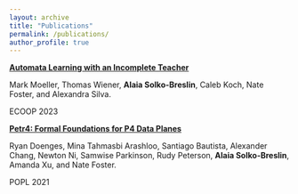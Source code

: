 ```yaml
---
layout: archive
title: "Publications"
permalink: /publications/
author_profile: true
---
```


[**Automata Learning with an Incomplete Teacher**](https://alaiasolkobreslin.github.io/files/ecoop23.pdf)

Mark Moeller, Thomas Wiener, **Alaia Solko-Breslin**, Caleb Koch, Nate Foster, and Alexandra Silva. 

ECOOP 2023

[**Petr4: Formal Foundations for P4 Data Planes**](https://alaiasolkobreslin.github.io/files/popl21.pdf)

Ryan Doenges, Mina Tahmasbi Arashloo, Santiago Bautista, Alexander Chang, Newton Ni, Samwise Parkinson, Rudy Peterson, **Alaia Solko-Breslin**, Amanda Xu, and Nate Foster.

POPL 2021
